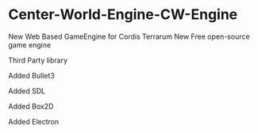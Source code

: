 # Center-World-Engine-CW-Engine
New Web Based GameEngine for Cordis Terrarum
New Free open-source game engine











Third Party library

Added Bullet3

Added SDL

Added Box2D

Added Electron
